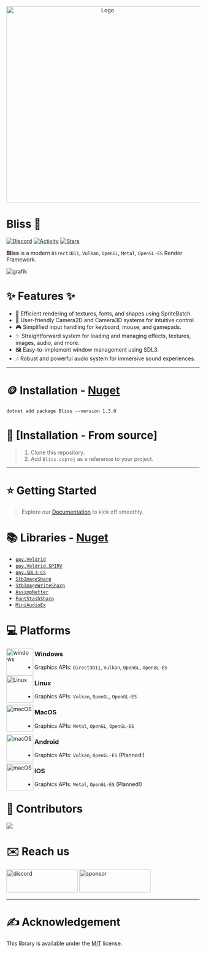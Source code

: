 <p align="center" style="margin-bottom: 0px !important;">
  <img width="512" src="https://github.com/user-attachments/assets/cb8a5929-3f79-4a68-ab2c-36b395148c06" alt="Logo" align="center">
</p>

# Bliss 🚀
[![Discord](https://img.shields.io/discord/1199798541980283051?style=flat-square&logo=discord&label=Discord)](https://discord.gg/7XKw6YQa76)
[![Activity](https://img.shields.io/github/commit-activity/w/MrScautHD/Bliss?style=flat-square&logo=Github&label=Activity)](https://github.com/MrScautHD/Bliss/activity)
[![Stars](https://img.shields.io/github/stars/MrScautHD/Bliss?style=flat-square&logo=Github&label=Stars)](https://github.com/MrScautHD/Bliss/stargazers)

__Bliss__ is a modern `Direct3D11`, `Vulkan`, `OpenGL`, `Metal`, `OpenGL-ES` Render Framework.

![grafik](https://github.com/user-attachments/assets/97c5f6a7-b196-44f1-8043-c90c52e847b4)

# ✨ Features ✨
- 🎨 Efficient rendering of textures, fonts, and shapes using SpriteBatch.
- 🎥 User-friendly Camera2D and Camera3D systems for intuitive control.
- 🎮 Simplified input handling for keyboard, mouse, and gamepads.
- ✨ Straightforward system for loading and managing effects, textures, images, audio, and more.
- 🖼️ Easy-to-implement window management using SDL3.
- 🎶 Robust and powerful audio system for immersive sound experiences.
---

# 🪙 Installation - [Nuget](https://www.nuget.org/packages/Bliss)
```
dotnet add package Bliss --version 1.3.0
```

# 📖 [Installation - From source]
> 1. Clone this repository.
> 2. Add `Bliss.csproj` as a reference to your project.
---

# ⭐ Getting Started
> Explore our [Documentation](https://mrscauthd.github.io/Bliss/) to kick off smoothly.

📚 Libraries - [Nuget](https://www.nuget.org/packages)
======================================================
- [`ppy.Veldrid`](https://www.nuget.org/packages/ppy.Veldrid)
- [`ppy.Veldrid.SPIRV`](https://www.nuget.org/packages/ppy.Veldrid.SPIRV)
- [`ppy.SDL3-CS`](https://www.nuget.org/packages/ppy.SDL3-CS)
- [`StbImageSharp`](https://www.nuget.org/packages/StbImageSharp/)
- [`StbImageWriteSharp`](https://www.nuget.org/packages/StbImageWriteSharp/)
- [`AssimpNetter`](https://www.nuget.org/packages/AssimpNetter)
- [`FontStashSharp`](https://www.nuget.org/packages/FontStashSharp.Base)
- [`MiniAudioEx`](https://www.nuget.org/packages/JAJ.Packages.MiniAudioEx)

# 💻 Platforms

[<img src="https://github.com/user-attachments/assets/f8b66880-9037-4ba8-acc4-6ea390e1dde9" alt="windows" width="70" height="70" align="left">](https://www.microsoft.com/de-at/windows)
### Windows
- Graphics APIs: `Direct3D11`, `Vulkan`, `OpenGL`, `OpenGL-ES`

[<img src="https://github.com/user-attachments/assets/814ce8c3-5242-47f4-a51b-b185680d38ff" alt="Linux" width="70" height="70" align="left">](https://www.ubuntu.com/)
### Linux
- Graphics APIs: `Vulkan`, `OpenGL`, `OpenGL-ES`

[<img src="https://github.com/user-attachments/assets/99605868-0590-42ce-a72a-f6feb1cabf6e" alt="macOS" width="70" height="70" align="left">](https://www.apple.com/at/macos/sonoma/)
### MacOS
- Graphics APIs: `Metal`, `OpenGL`, `OpenGL-ES`

[<img src="https://github.com/user-attachments/assets/8ec16850-3a1e-42e1-b35e-cf3d3ea32d46" alt="macOS" width="70" height="70" align="left">](https://www.apple.com/at/macos/sonoma/)
### Android
- Graphics APIs: `Vulkan`, `OpenGL-ES` (Planned!)

[<img src="https://github.com/user-attachments/assets/a0f33f2f-bd7c-4049-a207-85d3a67bef78" alt="macOS" width="70" height="70" align="left">](https://www.apple.com/at/macos/sonoma/)
### iOS
- Graphics APIs: `Metal`, `OpenGL-ES` (Planned!)

# 🧑 Contributors
<a href="https://github.com/mrscauthd/Bliss/graphs/contributors">
  <img src="https://contrib.rocks/image?repo=mrscauthd/Bliss&max=500&columns=20&anon=1" />
</a>

# ✉️ Reach us
[<img src="https://github.com/MrScautHD/Sparkle/assets/65916181/87b291cd-6506-4fb5-b032-abf3170a28c4" alt="discord" width="186" height="60">](https://discord.gg/7XKw6YQa76)
[<img src="https://github.com/MrScautHD/Sparkle/assets/65916181/de09f016-db11-4554-aa56-4d1bd6c2464f" alt="sponsor" width="186" height="60">](https://github.com/sponsors/MrScautHD)

---

# ✍️ Acknowledgement
This library is available under the [MIT](https://github.com/MrScautHD/Bliss/blob/main/LICENSE) license.
